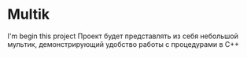 # Multik
I'm begin this project
Проект будет представлять из себя небольшой мультик,  демонстрирующий удобство работы с процедурами в С++

